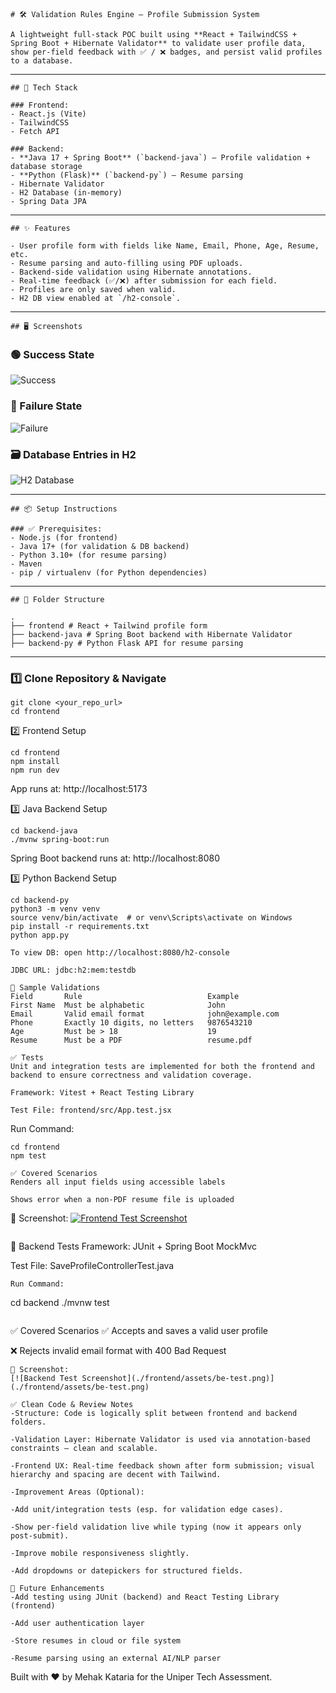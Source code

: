 ```
# 🛠️ Validation Rules Engine – Profile Submission System

A lightweight full-stack POC built using **React + TailwindCSS + Spring Boot + Hibernate Validator** to validate user profile data, show per-field feedback with ✅ / ❌ badges, and persist valid profiles to a database.
```
---
```
## 🚀 Tech Stack

### Frontend:
- React.js (Vite)
- TailwindCSS
- Fetch API

### Backend:
- **Java 17 + Spring Boot** (`backend-java`) — Profile validation + database storage
- **Python (Flask)** (`backend-py`) — Resume parsing
- Hibernate Validator
- H2 Database (in-memory)
- Spring Data JPA
```
---
```
## ✨ Features

- User profile form with fields like Name, Email, Phone, Age, Resume, etc.
- Resume parsing and auto-filling using PDF uploads.
- Backend-side validation using Hibernate annotations.
- Real-time feedback (✅/❌) after submission for each field.
- Profiles are only saved when valid.
- H2 DB view enabled at `/h2-console`.
```
---
```
## 🖥️ Screenshots
```
### 🟢 Success State

![Success](./frontend/assets/success.png)

### 🔴 Failure State

![Failure](./frontend/assets/failure.png)

### 🗃️ Database Entries in H2

![H2 Database](./frontend/assets/database.png)

---

```
## 📦 Setup Instructions

### ✅ Prerequisites:
- Node.js (for frontend)
- Java 17+ (for validation & DB backend)
- Python 3.10+ (for resume parsing)
- Maven
- pip / virtualenv (for Python dependencies)

```
---

```
## 🧩 Folder Structure

.
├── frontend # React + Tailwind profile form
├── backend-java # Spring Boot backend with Hibernate Validator
├── backend-py # Python Flask API for resume parsing
```

---

### 1️⃣ Clone Repository & Navigate

```
git clone <your_repo_url>
cd frontend
```
2️⃣ Frontend Setup

```
cd frontend
npm install
npm run dev
```
App runs at: http://localhost:5173

3️⃣ Java Backend Setup

```
cd backend-java
./mvnw spring-boot:run
```
Spring Boot backend runs at: http://localhost:8080

3️⃣ Python Backend Setup

```
cd backend-py
python3 -m venv venv
source venv/bin/activate  # or venv\Scripts\activate on Windows
pip install -r requirements.txt
python app.py

```

```
To view DB: open http://localhost:8080/h2-console

JDBC URL: jdbc:h2:mem:testdb
```

```
📄 Sample Validations
Field	    Rule	                        Example
First Name	Must be alphabetic	            John
Email	    Valid email format	            john@example.com
Phone	    Exactly 10 digits, no letters	9876543210
Age	        Must be > 18	                19
Resume	    Must be a PDF	                resume.pdf
```

```
✅ Tests
Unit and integration tests are implemented for both the frontend and backend to ensure correctness and validation coverage.
```

```🔬 Frontend Tests
Framework: Vitest + React Testing Library

Test File: frontend/src/App.test.jsx
```
Run Command:

```
cd frontend
npm test
```

```
✅ Covered Scenarios
Renders all input fields using accessible labels

Shows error when a non-PDF resume file is uploaded
```

📸 Screenshot:
[![Frontend Test Screenshot](./frontend/assets/fe-test.png)](./frontend/assets/fe-test.png)

```
```
🧪 Backend Tests
Framework: JUnit + Spring Boot MockMvc

Test File: SaveProfileControllerTest.java
```
Run Command:

```
cd backend
./mvnw test
```

```
✅ Covered Scenarios
✅ Accepts and saves a valid user profile

❌ Rejects invalid email format with 400 Bad Request
```
📸 Screenshot:
[![Backend Test Screenshot](./frontend/assets/be-test.png)](./frontend/assets/be-test.png)

```

```
✅ Clean Code & Review Notes
-Structure: Code is logically split between frontend and backend folders.

-Validation Layer: Hibernate Validator is used via annotation-based constraints – clean and scalable.

-Frontend UX: Real-time feedback shown after form submission; visual hierarchy and spacing are decent with Tailwind.

-Improvement Areas (Optional):

-Add unit/integration tests (esp. for validation edge cases).

-Show per-field validation live while typing (now it appears only post-submit).

-Improve mobile responsiveness slightly.

-Add dropdowns or datepickers for structured fields.
```

```
🧪 Future Enhancements
-Add testing using JUnit (backend) and React Testing Library (frontend)

-Add user authentication layer

-Store resumes in cloud or file system

-Resume parsing using an external AI/NLP parser
```

Built with ❤️ by Mehak Kataria for the Uniper Tech Assessment.
